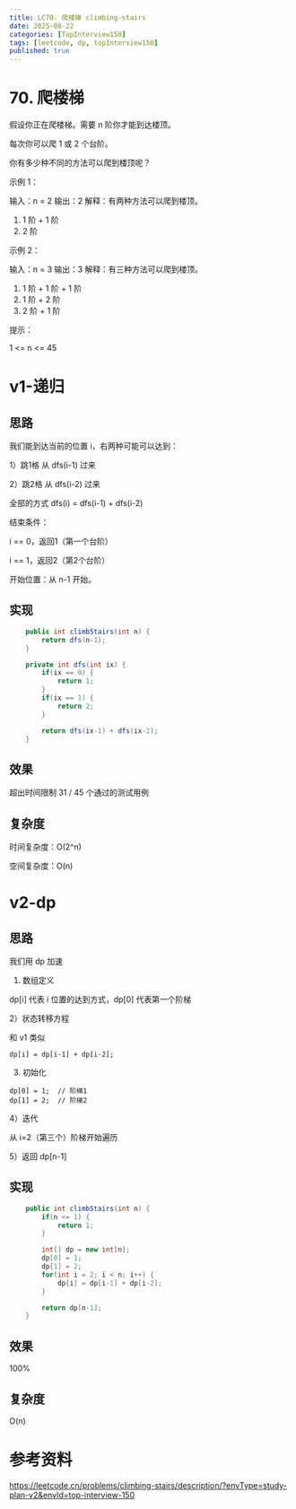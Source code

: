 ```yaml
---
title: LC70. 爬楼梯 climbing-stairs
date: 2025-08-22 
categories: [TopInterview150]
tags: [leetcode, dp, topInterview150]
published: true
---
```


# 70. 爬楼梯

假设你正在爬楼梯。需要 n 阶你才能到达楼顶。

每次你可以爬 1 或 2 个台阶。

你有多少种不同的方法可以爬到楼顶呢？

示例 1：

输入：n = 2
输出：2
解释：有两种方法可以爬到楼顶。
1. 1 阶 + 1 阶
2. 2 阶

示例 2：

输入：n = 3
输出：3
解释：有三种方法可以爬到楼顶。
1. 1 阶 + 1 阶 + 1 阶
2. 1 阶 + 2 阶
3. 2 阶 + 1 阶
 
提示：

1 <= n <= 45

# v1-递归

## 思路

我们能到达当前的位置 i，右两种可能可以达到：

1）跳1格 从 dfs(i-1) 过来

2）跳2格 从 dfs(i-2) 过来

全部的方式 dfs(i) = dfs(i-1) + dfs(i-2)

结束条件：

i == 0，返回1（第一个台阶）

i == 1，返回2（第2个台阶）

开始位置：从 n-1 开始。

## 实现

```java
    public int climbStairs(int n) {
        return dfs(n-1);
    }

    private int dfs(int ix) {
        if(ix == 0) {
            return 1;
        }
        if(ix == 1) {
            return 2;
        }

        return dfs(ix-1) + dfs(ix-2);
    }
```

## 效果

超出时间限制
31 / 45 个通过的测试用例

## 复杂度

时间复杂度：O(2^n)

空间复杂度：O(n)

# v2-dp

## 思路

我们用 dp 加速

1) 数组定义

dp[i] 代表 i 位置的达到方式，dp[0] 代表第一个阶梯

2）状态转移方程

和 v1 类似

```
dp[i] = dp[i-1] + dp[i-2];
```

3) 初始化

```
dp[0] = 1;  // 阶梯1
dp[1] = 2;  // 阶梯2
```

4）迭代

从 i=2（第三个）阶梯开始遍历

5）返回 dp[n-1]

## 实现

```java
    public int climbStairs(int n) {
        if(n <= 1) {
            return 1;
        }

        int[] dp = new int[n];
        dp[0] = 1;
        dp[1] = 2;
        for(int i = 2; i < n; i++) {
            dp[i] = dp[i-1] + dp[i-2];
        } 

        return dp[n-1];
    }
```

## 效果

100%

## 复杂度

O(n)






# 参考资料

https://leetcode.cn/problems/climbing-stairs/description/?envType=study-plan-v2&envId=top-interview-150

